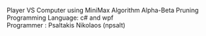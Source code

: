 Player VS Computer using MiniMax Algorithm Alpha-Beta Pruning </br>
Programming Language: c# and wpf </br>
Programmer : Psaltakis Nikolaos (npsalt)
